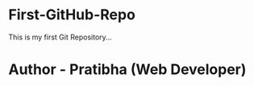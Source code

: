 # First-GitHub-Repo
This is my first Git Repository...
<br>
<h1>Author - Pratibha (Web Developer)</h1>
